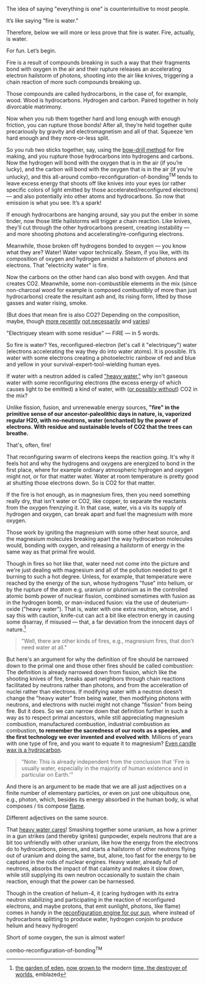 The idea of saying "everything is one" is counterintuitive to most people.

It’s like saying "fire is water."

Therefore, below we will more or less prove that fire is water. Fire, actually, is water.

For fun. Let’s begin.

Fire is a result of compounds breaking in such a way that their fragments bond with oxygen in the air and their rupture releases an accelerating electron hailstorm of <!--accelerative electrons and--> photons, shooting into the air like knives, triggering a chain reaction of more such compounds breaking up.

Those compounds are called hydrocarbons, in the case of, for example, wood. Wood is hydrocarbons. Hydrogen and carbon. Paired together in holy divorcable matrimony.

Now when you rub them together hard and long enough with enough friction, you can rupture those bonds! After all, they’re held together quite precariously by gravity and electromagnetism and all of that. Squeeze ‘em hard enough and they more-or-less split.

So you rub two sticks together, say, using the [bow-drill method](https://youtu.be/_tpBCflcekU?si=XjzJAv3v1z3UOYJF) for fire making, and you rupture those hydrocarbons into hydrogens and carbons. Now the hydrogen will bond with the oxygen that is in the air (if you’re lucky), and the carbon will bond with the oxygen that is in the air  (if you’re unlucky), and this all-around combo-reconfiguration-of-bonding<sup>TM</sup> tends to leave excess energy that shoots off like knives into your eyes (or rather specific colors of light emitted by those accelerated/reconfigured electrons) — and also potentially into other atoms and hydrocarbons. So now that emission is what you see. It’s a spark!

If enough hydrocarbons are hanging around, say you put the ember in some tinder, now those little hailstorms will trigger a chain reaction. Like knives, they’ll cut through the other hydrocarbons present, creating instability — and more shooting photons and accelerating/re-configuring electrons. 

Meanwhile, those broken off hydrogens bonded to oxygen — you know what they are? Water! Water vapor technically. Steam, if you like, with its composition of oxygen and hydrogen amidst a hailstorm of photons and electrons. That "electricity water" is fire. 

Now the carbons on the other hand can also bond with oxygen. And that creates CO2. Meanwhile, some non-combustible elements in the mix (since non-charcoal wood for example is composed combustibly of more than just hydrocarbons) create the resultant ash and, its rising form, lifted by those gasses and water rising, smoke. 

(But does that mean fire is also CO2? Depending on the composition, maybe, though [more recently](https://www.osha.gov/green-jobs/hydrogen/fire-explosion#:~:text=Hydrogen%20used%20in%20the%20fuel,a%20leak%20can%20be%20detected.) [not necessarily](https://www.quora.com/Can-you-burn-something-without-producing-CO2) and [varies](https://theconversation.com/curious-kids-if-steam-contains-water-what-does-smoke-from-fire-contain-172505))

"Electriquey steam with some residue" — FIRE — in 5 words.

So fire is water? Yes, reconfigured-electron (let's call it "electriquey") water (electrons accelerating the way they do into water atoms). It is possible. It’s water with some electrons creating a photoelectric rainbow of red and blue and yellow in your survival-expert-tool-wielding human eyes.

If water with a neutron added is called ["heavy water,"](https://en.wikipedia.org/wiki/Heavy_water) why isn't gaseous water with some reconfiguring electrons (the excess energy of which causes light to be emitted) a kind of water, with ([or possibly without](https://www.quora.com/Can-you-burn-something-without-producing-CO2)) CO2 in the mix?<!--[^5]-->

Unlike fission, fusion<!-- (the sun's fire, undergoing fusion rather than combustion, is quite often heavy water)-->, and unrenewable energy sources, **"fire" in the primitive sense of our ancestor-paleolithic days in nature, is, vaporized regular H20, with no-neutrons, water (enchanted) by the power of electrons. With residue and sustainable levels of CO2 that the trees can breathe.**

That's, often, fire!

That reconfiguring swarm of electrons keeps the reaction going. It's why it feels hot and why the hydrogens and oxygens are energized to bond in the first place, where for example ordinary atmospheric hydrogen and oxygen might not, or for that matter water. Water at room temperature is pretty good at shutting those electrons down. So is CO2 for that matter. 

<!--
That’s fire! Or maybe the whole sum is fire, and "heavy water" should be renamed something else and only something else.

Disclaimer: this is meant to be educational comedy.

It still reads like tragedy.
-->

If the fire is hot enough, as in magnesium fires, then you need something really dry, that isn't water or CO2, like copper, to separate the reactants from the oxygen frenzying it. In that case, water, vis a vis its supply of hydrogen and oxygen, can break apart and <!--actually--> fuel the magnesium with more <!--that stolen--> oxygen. 

Those work by igniting the magnesium with some other heat source, and the magnesium molecules breaking apart the way hydrocarbon molecules would, bonding with oxygen, and releasing a hailstorm of energy in the same way as that primal fire would.

Though in fires so hot like that, water need not come into the picture and we're just dealing with magnesium and all of the pollution needed to get it burning to such a hot degree. Unless, for example, that temperature were reached by the energy of the sun, whose hydrogens "fuse" into helium, or by the rupture of the atom e.g. uranium or plutonium as in the controlled atomic bomb power of nuclear fission, combined sometimes with fusion as in the hydrogen bomb, or man-induced fusion: via the use of deuterium-oxide ("heavy water"). That is, water with one extra neutron, whose, and I say this with caution, knife-cut can act a bit like electron energy in causing some disarray, if misused — that, a far deviation from the innocent days of nature.[^3]

> "Well, there are other kinds of fires, e.g., magnesium fires, that don't need water at all."<!--[^6]-->

<!--"Fire is usually water." Especially in the majority of human existence and in particular on Earth.-->

But here's an argument for why the definition of fire should be narrowed down to the primal one and those other fires should be called combustion: The definition is already narrowed down from fission, which like the shooting knives of fire, breaks apart neighbors through chain reactions facilitated by neutrons rather than photons, and from the acceleration of nuclei rather than electrons. If modifying water with a neutron doesn't change the "heavy water" from being water, then modifying photons with neutrons, and electrons with nuclei might not change "fission" from being fire. But it does. So we can narrow down that definition further in such a way as to respect primal ancestors, while still appreciating magnesium combustion, manufactured combustion, industrial combustion as combustion, **to remember the sacredness of our roots as a species, and the first technology we ever invented and evolved with**. Millions of years with one type of fire, and you want to equate it to magnesium? [Even candle wax is a hydrocarbon](https://candles.org/candle-science/#:~:text=All%20waxes%20are%20essentially%20hydrocarbons,the%20wick%20by%20capillary%20action.).

> "Note: This is already independent from the conclusion that 'Fire is usually water, especially in the majority of human existence and in particular on Earth.'"

<!--
Yes, but the Garden of Eden wants its fire back.

> "Yes, and I'm Saruman, building my Urak-hai army with 'false' fires," Webster dictionary says snobbishly, thinking it's being sarcastic.

[All the armies of Rohan and the Ents rally to defeat Isengard].

"Wait, but why would Ents care about respecting fires as burning hydrocarbons, if they're made of hydrocarbons?" asks Merry about the Ents, the ancient living trees that can walk and talk.

"Because," the Ent begins, slowly. "It was the ancients who took our branches, sometimes our bodies, yes. But Saruman has destroyed all the forests. The ancients held sacred the Ents, rarely chose Ent over tree for their fire. Those trees that they burned left carbon for Ents to breathe, not from Ent bark. But Saruman, has forsaken the Ents. He doesn't see hydrocarbon from Ent. He burns all."

> "Got it," Saruman says. "Hydrocarbon is not Ent." And he proceeds with his burning.[^6]
-->

And there is an argument to be made that we are all just adjectives on a finite number of elementary particles, or even on just one ubiquitous one, e.g., photon, which, besides its energy absorbed in the human body, is what composes<!--tis compose--> / tis compose [flame](https://www.google.com/search?client=safari&rls=en&q=difference+between+flame+and+fire&ie=UTF-8&oe=UTF-8). 

Different adjectives on the same source.

That [heavy water cares](https://en.wikipedia.org/wiki/CANDU_reactor)! Smashing together some uranium, as how a primer in a gun strikes (and thereby ignites) gunpowder, expels neutrons that are a bit too unfriendly with other uranium, like how the energy from the electrons do to hydrocarbons, pierces, and starts a hailstorm of other neutrons <!--like it--> flying out of uranium and doing the same, but, alone, too fast for the energy to be captured in the rods of nuclear engines. Heavy water, already full of neutrons, absorbs the impact of that calamity and makes it slow down, while still supplying its own neutron occasionally to sustain the chain reaction, enough that the power can be harnessed.

Though in the creation of helium-4, it (<!--the neutron / stabilization-->caring hydrogen with its extra neutron stabilizing and participating in the reaction of reconfigured electrons, and maybe protons, that emit sunlight, photons, like flame) comes in handy in the [reconfiguration engine for our sun](https://energyeducation.ca/encyclopedia/Nuclear_fusion_in_the_Sun#:~:text=This%20resulting%20proton%2Dneutron%20pair,and%20are%20released%20as%20sunlight.), where instead of hydrocarbons splitting to produce water, hydrogen conjoin to produce helium and heavy hydrogen!

Short of some oxygen, the sun is almost water!
<!--With a make up of <1.5% oxygen, the sun is possibly sometimes water.-->

combo-reconfiguration-of-bonding<sup>TM</sup>

<!--
[^2]: Magnesium fire produces a lot of pollution.
-->
[^3]: [the garden of eden](https://github.com/slerman12/BrokenWisdoms/blob/1a40b9eeba475368712def76444c3317418c318d/Philosophy/Fire.md), [now grown to](https://translate.google.com/?sl=sa&tl=en&text=कालोऽस्मि%20लोकक्षयकृत्प्रवृद्धो&op=translate) the modern [time, the destroyer of worlds](https://scroll.in/article/1053670/now-i-am-become-death-the-destroyer-of-worlds-truth-and-lies-in-oppenheimers-gita-moment#:~:text=Verse%2011.32%20of%20the%20Gita,here%20to%20annihilate%20the%20worlds.”), emblazed
<!--
[^4]: Unlike fission, fusion (the sun's fire, undergoing fusion rather than combustion, is quite often heavy water), and unrenewable energy sources, "fire" in the primitive sense of our ancestor-paleolithic days in nature, is, vaporized regular H20, with no-neutrons, water (enchanted) by the power of electrons. With residue and sustainable levels of CO2 that the trees can breathe. 
[^5]: And there is an argument to be made that we are all just adjectives on a finite number of elementary particles, or even just one ubiquitous one, e.g., photon. 
-->
<!--We are all flame.--><!-- And depending on the reference frame, those adjectives may widely vary.-->
<!--[Does anyone else hear candle "flame" as sounding more natural than candle "fire?"](https://www.google.com/search?client=safari&rls=en&q=difference+between+flame+and+fire&ie=UTF-8&oe=UTF-8)-->
<!--"Candle wick fire" sounds perfectly fine though, because the wick is burning, the candle is lit with flame.-->

<!--
[^6]: This is a reflection of how you start with an interesting premise, educate people a lot with it, and then at the end they forget to attribute the person and premise who and that taught and showed them all of those things, and only notice the original premise. But technically, the original premise is accurate. "The idea of saying 'everything is one' is counterintuitive to most people." and I think I just showed that pretty well, as well as following through on my "Therefore." Once all of the material is burned through, the teacher is just cooked meat.

No other source teaches so thoroughly what fire, fission, and fusion are in so short, entertaining, and easily readable way, and yet some extremely bad experts might read this, learn a lot in the background, entirely not notice due to how simply the material is explained, and then think the point is something else.

The things that seem obvious in retrospect, be careful, because otherwise the process of dot-connecting needed is underestimated and not attributed to
-->

